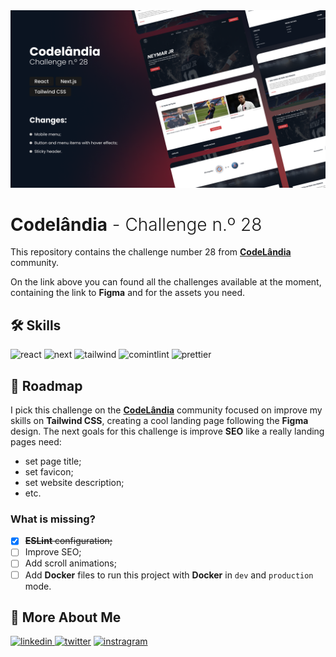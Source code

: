 <img src="public/assets/media/cover.png" alt="cover" />

<h1 style='font-weight: 300'><strong>Codelândia</strong> - Challenge n.º 28</h1>
<p>This repository contains the challenge number 28 from <a href='https://discord.com/invite/wNCWTVuxyz' target='_blank'><strong>CodeLândia</strong></a> community.</p>
<p>On the link above you can found all the challenges available at the moment, containing the link to <strong>Figma</strong> and for the assets you need.</p>

## 🛠 Skills

![react][react] ![next][next] ![tailwind][tailwind] ![comintlint][commitlint] ![prettier][prettier]

## 📄 Roadmap

I pick this challenge on the **[CodeLândia](https://discord.com/invite/wNCWTVuxyz)** community focused on improve my skills on **Tailwind CSS**, creating a cool landing page following the **Figma** design.
The next goals for this challenge is improve **SEO** like a really landing pages need:

-   set page title;
-   set favicon;
-   set website description;
-   etc.

### What is missing?

-   [x] ~~**ESLint** configuration;~~
-   [ ] Improve SEO;
-   [ ] Add scroll animations;
-   [ ] Add **Docker** files to run this project with **Docker** in `dev` and `production` mode.

## 🔗 More About Me

[
![linkedin](https://img.shields.io/badge/linkedin-0A66C2?style=for-the-badge&logo=linkedin&logoColor=white)
](https://linkedin.com/in/daniel-sousa-tutods)
[![twitter](https://img.shields.io/badge/twitter-1DA1F2?style=for-the-badge&logo=twitter&logoColor=white)](https://twitter.com/dsousa_12)
[![instragram](https://img.shields.io/badge/instragram-E4405F?style=for-the-badge&logo=instagram&logoColor=white)](https://twitter.com/dsousa_12)

[react]: https://img.shields.io/badge/react-1E4174?style=for-the-badge&logo=react&logoColor=white
[next]: https://img.shields.io/badge/Next.js-1E4174?style=for-the-badge&logo=next.js&logoColor=white
[tailwind]: https://img.shields.io/badge/tailwindcss-1E4174?style=for-the-badge&logo=tailwindcss&logoColor=white
[commitlint]: https://img.shields.io/badge/commitlint-1E4174?style=for-the-badge&logo=commitlint&logoColor=white
[prettier]: https://img.shields.io/badge/prettier-1E4174?style=for-the-badge&logo=prettier&logoColor=white
[youtube]: https://img.shields.io/badge/youtube-red?style=for-the-badge&logo=youtube&logoColor=white
